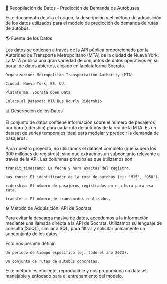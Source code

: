 📂 Recopilación de Datos - Predicción de Demanda de Autobuses

Este documento detalla el origen, la descripción y el método de adquisición de los datos utilizados para el modelo de predicción de demanda de rutas de autobús.

🌎 Fuente de los Datos

Los datos se obtienen a través de la API pública proporcionada por la Autoridad de Transporte Metropolitano (MTA) de la ciudad de Nueva York. La MTA publica una gran variedad de conjuntos de datos operativos en su portal de datos abiertos, alojado en la plataforma Socrata.

    Organización: Metropolitan Transportation Authority (MTA)

    Ciudad: Nueva York, EE. UU.

    Plataforma: Socrata Open Data

    Enlace al Dataset: MTA Bus Hourly Ridership

📊 Descripción de los Datos

El conjunto de datos contiene información sobre el número de pasajeros por hora (ridership) para cada ruta de autobús de la red de la MTA. Es un dataset de series temporales ideal para modelar y predecir la demanda de pasajeros.

Para nuestro proyecto, no utilizamos el dataset completo (que supera los 300 millones de registros), sino que extraemos un subconjunto relevante a través de la API. Las columnas principales que utilizamos son:

    transit_timestamp: La fecha y hora exactas del registro.

    bus_route: El identificador de la ruta de autobús (ej: 'M15', 'Q58').

    ridership: El número de pasajeros registrados en esa hora para esa ruta.

    transfers: El número de transbordos realizados.

⚙️ Método de Adquisición: API de Socrata

Para evitar la descarga masiva de datos, accedemos a la información mediante una llamada directa a la API de Socrata. Utilizamos su lenguaje de consulta (SoQL), similar a SQL, para filtrar y solicitar únicamente un subconjunto de los datos.

Esto nos permite definir:

    Un periodo de tiempo específico (ej: todo el año 2023).

    Un conjunto de rutas de autobús concretas.

Este método es eficiente, reproducible y nos proporciona un dataset manejable y enfocado para el entrenamiento del modelo.
